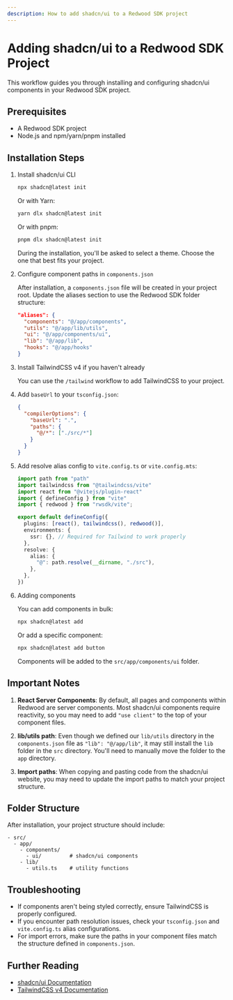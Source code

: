 ```yaml
---
description: How to add shadcn/ui to a Redwood SDK project
---
```


# Adding shadcn/ui to a Redwood SDK Project

This workflow guides you through installing and configuring shadcn/ui components in your Redwood SDK project.

## Prerequisites

- A Redwood SDK project
- Node.js and npm/yarn/pnpm installed

## Installation Steps

1. Install shadcn/ui CLI
   ```bash
   npx shadcn@latest init
   ```
   Or with Yarn:
   ```bash
   yarn dlx shadcn@latest init
   ```
   Or with pnpm:
   ```bash
   pnpm dlx shadcn@latest init
   ```

   During the installation, you'll be asked to select a theme. Choose the one that best fits your project.

2. Configure component paths in `components.json`
   
   After installation, a `components.json` file will be created in your project root. Update the aliases section to use the Redwood SDK folder structure:

   ```json
   "aliases": {
     "components": "@/app/components",
     "utils": "@/app/lib/utils",
     "ui": "@/app/components/ui",
     "lib": "@/app/lib",
     "hooks": "@/app/hooks"
   }
   ```

3. Install TailwindCSS v4 if you haven't already
   
   You can use the `/tailwind` workflow to add TailwindCSS to your project.

4. Add `baseUrl` to your `tsconfig.json`:
   
   ```json
   {
     "compilerOptions": {
       "baseUrl": ".",
       "paths": {
         "@/*": ["./src/*"]
       }
     }
   }
   ```

5. Add resolve alias config to `vite.config.ts` or `vite.config.mts`:
   
   ```typescript
   import path from "path"
   import tailwindcss from "@tailwindcss/vite"
   import react from "@vitejs/plugin-react"
   import { defineConfig } from "vite"
   import { redwood } from "rwsdk/vite";

   export default defineConfig({
     plugins: [react(), tailwindcss(), redwood()],
     environments: {
       ssr: {}, // Required for Tailwind to work properly
     },
     resolve: {
       alias: {
         "@": path.resolve(__dirname, "./src"),
       },
     },
   })
   ```

6. Adding components
   
   You can add components in bulk:
   ```bash
   npx shadcn@latest add
   ```
   
   Or add a specific component:
   ```bash
   npx shadcn@latest add button
   ```
   
   Components will be added to the `src/app/components/ui` folder.

## Important Notes

1. **React Server Components**: By default, all pages and components within Redwood are server components. Most shadcn/ui components require reactivity, so you may need to add `"use client"` to the top of your component files.

2. **lib/utils path**: Even though we defined our `lib/utils` directory in the `components.json` file as `"lib": "@/app/lib"`, it may still install the `lib` folder in the `src` directory. You'll need to manually move the folder to the `app` directory.

3. **Import paths**: When copying and pasting code from the shadcn/ui website, you may need to update the import paths to match your project structure.

## Folder Structure

After installation, your project structure should include:

```
- src/
  - app/
    - components/
      - ui/         # shadcn/ui components
    - lib/
      - utils.ts    # utility functions
```

## Troubleshooting

- If components aren't being styled correctly, ensure TailwindCSS is properly configured.
- If you encounter path resolution issues, check your `tsconfig.json` and `vite.config.ts` alias configurations.
- For import errors, make sure the paths in your component files match the structure defined in `components.json`.

## Further Reading

- [shadcn/ui Documentation](https://ui.shadcn.com/)
- [TailwindCSS v4 Documentation](https://tailwindcss.com/docs/installation/using-vite)

